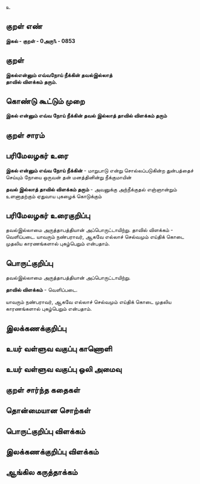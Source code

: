 உ

## குறள் எண் 

**இகல் - குறள் - 0அரு௩ - 0853**

## குறள் 

**இகல்என்னும் எவ்வநோய் நீக்கின் தவல்இல்லாத்  
தாவில் விளக்கம் தரும்.**

## கொண்டு கூட்டும் முறை

**இகல் என்னும் எவ்வ நோய் நீக்கின் தவல் இல்லாத் தாவில் விளக்கம் தரும்**

## குறள் சாரம் 


## பரிமேலழகர் உரை

**இகல் என்னும் எவ்வ நோய் நீக்கின்** - மாறுபாடு என்று சொல்லப்படுகின்ற துன்பத்தைச் செய்யும் நோயை ஒருவன் தன் மனத்தினின்று நீக்குமாயின் 

**தவல் இல்லாத் தாவில் விளக்கம் தரும்** - அவனுக்கு அந்நீக்குதல் எஞ்ஞான்றும் உளனாதற்கும் ஏதுவாய புகழைக் கொடுக்கும்

## பரிமேலழகர் உரைகுறிப்பு   

தவல்இல்லாமை அருத்தாபத்தியான் அப்பொருட்டாயிற்று. தாவில் விளக்கம் - வெளிப்படை. யாவரும் நண்பராவர், ஆகவே எல்லாச் செல்வமும் எய்திக் கொடை முதலிய காரணங்களால் புகழ்பெறும் என்பதாம்.

## பொருட்குறிப்பு 

தவல்இல்லாமை அருத்தாபத்தியான் அப்பொருட்டாயிற்று. 

**தாவில் விளக்கம்** - வெளிப்படை. 

யாவரும் நண்பராவர், ஆகவே எல்லாச் செல்வமும் எய்திக் கொடை முதலிய காரணங்களால் புகழ்பெறும் என்பதாம்.

## இலக்கணக்குறிப்பு  


## உயர் வள்ளுவ வகுப்பு காணொளி


## உயர் வள்ளுவ வகுப்பு ஒலி அமைவு 

 
## குறள் சார்ந்த கதைகள் 


## தொன்மையான சொற்கள்


## பொருட்குறிப்பு விளக்கம்


## இலக்கணக்குறிப்பு விளக்கம்


## ஆங்கில கருத்தாக்கம் 


